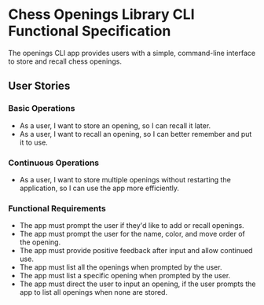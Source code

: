 # Chess Openings Library CLI Functional Specification
The openings CLI app provides users with a simple, command-line interface to store and recall chess openings. 

## User Stories

### Basic Operations
- As a user, I want to store an opening, so I can recall it later.
- As a user, I want to recall an opening, so I can better remember and put it to use.

### Continuous Operations
- As a user, I want to store multiple openings without restarting the application, so I can use the app more efficiently. 

### Functional Requirements
- The app must prompt the user if they'd like to add or recall openings. 
- The app must prompt the user for the name, color, and move order of the opening.
- The app must provide positive feedback after input and allow continued use.
- The app must list all the openings when prompted by the user. 
- The app must list a specific opening when prompted by the user. 
- The app must direct the user to input an opening, if the user prompts the app to list all openings when none are stored. 
